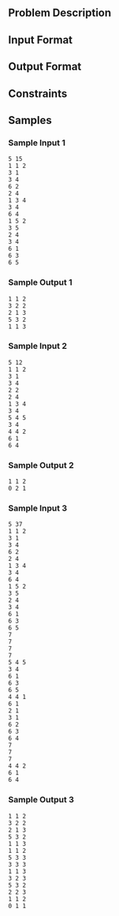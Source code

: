 ## Problem Description

## Input Format

## Output Format

## Constraints

## Samples

### Sample Input 1

```
5 15
1 1 2
3 1
3 4
6 2
2 4
1 3 4
3 4
6 4
1 5 2
3 5
2 4
3 4
6 1
6 3
6 5
```

### Sample Output 1

```
1 1 2
3 2 2
2 1 3
5 3 2
1 1 3
```

### Sample Input 2

```
5 12
1 1 2
3 1
3 4
2 2
2 4
1 3 4
3 4
5 4 5
3 4
4 4 2
6 1
6 4
```

### Sample Output 2

```
1 1 2
0 2 1
```

### Sample Input 3

```
5 37
1 1 2
3 1
3 4
6 2
2 4
1 3 4
3 4
6 4
1 5 2
3 5
2 4
3 4
6 1
6 3
6 5
7
7
7
7
5 4 5
3 4
6 1
6 3
6 5
4 4 1
6 1
2 1
3 1
6 2
6 3
6 4
7
7
7
4 4 2
6 1
6 4
```

### Sample Output 3

```
1 1 2
3 2 2
2 1 3
5 3 2
1 1 3
1 1 2
5 3 3
3 3 3
1 1 3
3 2 3
5 3 2
2 2 3
1 1 2
0 1 1
```
